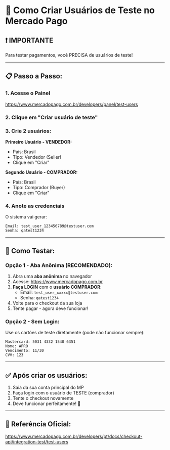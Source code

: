 # 👥 Como Criar Usuários de Teste no Mercado Pago

## ❗ IMPORTANTE
Para testar pagamentos, você PRECISA de usuários de teste!

---

## 📋 Passo a Passo:

### 1. Acesse o Painel
https://www.mercadopago.com.br/developers/panel/test-users

### 2. Clique em "Criar usuário de teste"

### 3. Crie 2 usuários:

**Primeiro Usuário - VENDEDOR:**
- País: Brasil
- Tipo: Vendedor (Seller)
- Clique em "Criar"

**Segundo Usuário - COMPRADOR:**
- País: Brasil  
- Tipo: Comprador (Buyer)
- Clique em "Criar"

### 4. Anote as credenciais

O sistema vai gerar:
```
Email: test_user_123456789@testuser.com
Senha: qatest1234
```

---

## 🧪 Como Testar:

### Opção 1 - Aba Anônima (RECOMENDADO):

1. Abra uma **aba anônima** no navegador
2. Acesse: https://www.mercadopago.com.br
3. **Faça LOGIN** com o **usuário COMPRADOR**:
   - Email: `test_user_xxxxx@testuser.com`
   - Senha: `qatest1234`
4. Volte para o checkout da sua loja
5. Tente pagar - agora deve funcionar!

### Opção 2 - Sem Login:

Use os cartões de teste diretamente (pode não funcionar sempre):
```
Mastercard: 5031 4332 1540 6351
Nome: APRO
Vencimento: 11/30
CVV: 123
```

---

## ✅ Após criar os usuários:

1. Saia da sua conta principal do MP
2. Faça login com o usuário de TESTE (comprador)
3. Tente o checkout novamente
4. Deve funcionar perfeitamente! 🎉

---

## 📖 Referência Oficial:

https://www.mercadopago.com.br/developers/pt/docs/checkout-api/integration-test/test-users

